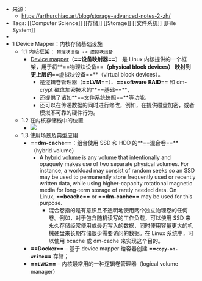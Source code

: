 - 来源：
	- https://arthurchiao.art/blog/storage-advanced-notes-2-zh/
- Tags: [[Computer Science]] [[存储]] [[Storage]] [[文件系统]] [[File System]]
-
- 1 Device Mapper：内核存储基础设施
	- 1.1 内核框架： `物理块设备 -> 虚拟块设备`
		- [Device mapper](https://en.wikipedia.org/wiki/Device_mapper)（**==设备映射器==**） 是 Linux 内核提供的一个框架，用于将**==物理块设备==**（physical block devices） 映射到更上层的**==虚拟块设备==**（virtual block devices）。
			- 是逻辑卷管理器（**==LVM==**）、**==software RAID==** 和 dm-crypt 磁盘加密技术的**==基础==**，
			- 还提供了诸如**==文件系统快照==**等功能，
			- 还可以在传递数据的同时进行修改，例如，在提供磁盘加密，或者模拟不可靠的硬件行为。
	- 1.2 在内核存储栈中的位置
		- ![](https://arthurchiao.art/assets/img/how-hdd-works/Linux-storage-stack-diagram_v6.9.png)
	- 1.3 使用场景及典型应用
		- **==dm-cache==**：组合使用 SSD 和 HDD 的**==混合卷==**（hybrid volume）
			- A [hybrid volume](https://en.wikipedia.org/wiki/Logical_volume_management) is any volume that intentionally and opaquely makes use of two separate physical volumes. For instance, a workload may consist of random seeks so an SSD may be used to permanently store frequently used or recently written data, while using higher-capacity rotational magnetic media for long-term storage of rarely needed data. On Linux, **==bcache==** or **==dm-cache==** may be used for this purpose.
				- 混合卷指的是有意识且不透明地使用两个独立物理卷的任何卷。例如，对于包含随机读写的工作负载，可以使用 SSD 来永久存储经常使用或最近写入的数据，同时使用容量更大的机械硬盘来长期存储很少需要访问的数据。在 Linux 系统中，可以使用 bcache 或 dm-cache 来实现这个目的。
		- **==Docker==** – 基于 device mapper 给容器创建 **==`copy-on-write`==** 存储；
		- **==`LVM2`==** – 内核最常用的一种逻辑卷管理器（logical volume manager）